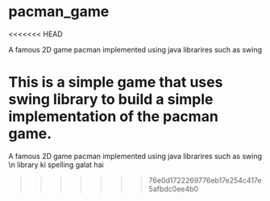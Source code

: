 # pacman_game
<<<<<<< HEAD

A famous 2D game pacman implemented using java librarires such as swing

This is a simple game that uses swing library to build a simple implementation of the pacman game.
=======
 A famous 2D game pacman implemented using java librarires such as swing
 \n library ki spelling galat hai
>>>>>>> 76e0d1722269776eb17e254c417e5afbdc0ee4b0
